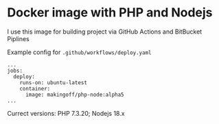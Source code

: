 # Docker image with PHP and Nodejs

I use this image for building project via GitHub Actions and BitBucket Piplines

Example config for `.github/workflows/deploy.yaml`

```
...
jobs:
  deploy:
    runs-on: ubuntu-latest
    container:
      image: makingoff/php-node:alpha5
...
```

Currect versions: PHP 7.3.20; Nodejs 18.x
